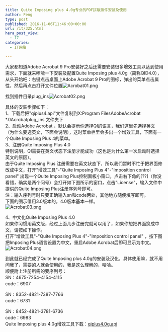 ```yaml
---
title: Quite Imposing plus 4.0g专业的PDF拼版插件安装及使用
author: Feng
type: post
published: 2016-11-06T11:46:00+00:00
url: /it/325.html
hera_post_view:
  - 17
categories:
  - IT网络

---
```

大家都知道Adobe Acrobat 9 Pro安装好之后还需要安装很多增效工具以达到使用需求，下面就来啰嗦一下安装及配置Quite Imposing plus 4.0g（简称QID4.0），从头开始吧：右键点击桌面上Adobe Acrobat 9 Pro的图标，弹出的菜单点击属性，然后再点击打开文件位置<img decoding="async" src="https://cdn.uu126.cn/usr/uploads/2016/11/2972725973.png" alt="Acrobat01.png" title="Acrobat01.png" />

找到插件目录plug_ins<img decoding="async" src="https://cdn.uu126.cn/usr/uploads/2016/11/3372322226.png" alt="Acrobat02.png" title="Acrobat02.png" />

具体的安装步骤如下：  
1、下载后把"qiplus4.api"文件复制到X:Program FilesAdobeAcrobat *.0Acrobatplug_ins 文件夹下  
2、启动Adobe Acrobat ，默认会提示你选择QI的语言，我们这里先选择英文（为什么要选英文，下面会说明），这时菜单栏里会多出一个增效工具，下面有一个Quite Imposing Plus 4的菜单。  
3、注册Quite Imposing Plus 4.0  
特别说明，QI需要在英文状态下注册才能成功（这也是为什么第一次启动时选择英文的原因）。  
由于Quite Imposing Plus 注册需要在英文状态下，所以我们暂时不忙于把界面修改成中文，打开"增效工具"-"Quite Imposing Plus 4"-"Imposition control panel" 出现一个Quite Imposing Plus控制面板小窗口，点击右下角的[??]（你没看错，确实是两个问号）会打开如下图所示的窗口，点击"License"，输入文件中提供的Quite Imposing Plus注册序列号即可。  
注：输入序列号时只要正确输入sn和code两处，其他地方随便填写即可。  
下面的图示借用3.0版本的，4.0版本基本一样。  
<img decoding="async" src="https://cdn.uu126.cn/usr/uploads/2016/11/605453030.png" alt="Acrobat03.png" title="Acrobat03.png" /> 

4、中文化Quite Imposing Plus 4.0  
如果你习惯用英文版，经过上面几步注册完就可以用了，如果你想把界面换成中文，请按如下操作。  
打开"增效工具"-"Quite Imposing Plus 4"-"Imposition control panel" ，按下图把Imposing Plus语言设置为中文，重启Adobe Acrobat后即可显示为中文。  
<img decoding="async" src="https://cdn.uu126.cn/usr/uploads/2016/11/972204095.png" alt="Acrobat04.png" title="Acrobat04.png" /> 

到此就已经完成了Quite Imposing plus 4.0g的安装及汉化，具体使用嘛，就不用问我了，需要的人就会使用的，我是这么理解的，哈哈。  
顺便附上注册所需的要序列号：  
SN：4675-7254-4154-4115  
code：6907

SN：8352-4821-7387-7766  
code：6731

SN：8452-4821-3781-6736  
code：6983  
Quite Imposing plus 4.0g增效工具下载：[qiplus4.0g.api][1]

 [1]: https://cdn.uu126.cn/usr/uploads/2016/11/4223476196.api